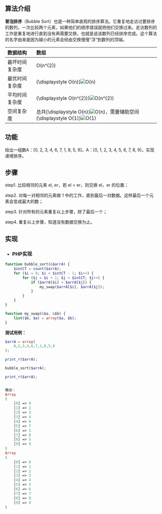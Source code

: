 ## 算法介绍

**冒泡排序**（Bubble Sort）也是一种简单直观的排序算法。它重复地走访过要排序的数列，一次比较两个元素，如果他们的顺序错误就把他们交换过来。走访数列的工作是重复地进行直到没有再需要交换，也就是说该数列已经排序完成。这个算法的名字由来是因为越小的元素会经由交换慢慢“浮“到数列的顶端。

| 数据结构 | 数组 |
| :--- | :--- |
| 最坏时间复杂度 |  O\(n^{2}\) |
| 最优时间复杂度 | {\displaystyle O\(n\)}![](https://wikimedia.org/api/rest_v1/media/math/render/svg/34109fe397fdcff370079185bfdb65826cb5565a "O\(n\)") |
| 平均时间复杂度 | {\displaystyle O\(n^{2}\)}![](https://wikimedia.org/api/rest_v1/media/math/render/svg/6cd9594a16cb898b8f2a2dff9227a385ec183392 "O\(n^{2}\)") |
| 空间复杂度 | 总共{\displaystyle O\(n\)}![](https://wikimedia.org/api/rest_v1/media/math/render/svg/34109fe397fdcff370079185bfdb65826cb5565a "O\(n\)")，需要辅助空间{\displaystyle O\(1\)}![](https://wikimedia.org/api/rest_v1/media/math/render/svg/e66384bc40452c5452f33563fe0e27e803b0cc21 "O\(1\)") |

## **功能**

给出一组数A：\[0, 2, 3, 4, 6, 7, 1, 8, 5, 9\]，A：\[0, 1, 2, 3, 4, 5, 6, 7, 8, 9\]，实现递增排序。

## 步骤

step1. 比较相邻的元素 el, er，若 el &gt; er，则交换 el，er 的位置；

step2. 对每一对相邻的元素做 1 中的工作，直到最后一对数据。这样最后一个元素会变成最大的数；

step3. 针对所有的元素重复以上步骤，除了最后一个；

step4. 重复以上步骤，知道没有数据交换为止。

## 实现

* ### PHP**实现**

```php
function bubble_sort(&$arrA) {
    $intCT = count($arrA);
    for ($i = 0; $i < $intCT - 1; $i++) {
        for ($j = $i + 1; $j < $intCT; $j++) {
            if ($arrA[$i] > $arrA[$j]) {
                my_swap($arrA[$i], $arrA[$j]);
            }
        }
    }
}

function my_swap(&$a, &$b) {
    list($b, $a) = array($a, $b);
}
```

**测试用例：**

```php
$arrA = array(
    0,2,3,4,6,7,1,8,5,9
);

print_r($arrA);

bubble_sort($arrA);

print_r($arrA);


输出：
Array
(
    [0] => 0
    [1] => 2
    [2] => 3
    [3] => 4
    [4] => 6
    [5] => 7
    [6] => 1
    [7] => 8
    [8] => 5
    [9] => 9
)
Array
(
    [0] => 0
    [1] => 1
    [2] => 2
    [3] => 3
    [4] => 4
    [5] => 5
    [6] => 6
    [7] => 7
    [8] => 8
    [9] => 9
)
```



